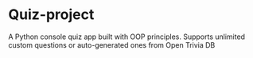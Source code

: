 # Quiz-project
A Python console quiz app built with OOP principles. Supports unlimited custom questions or auto-generated ones from Open Trivia DB
